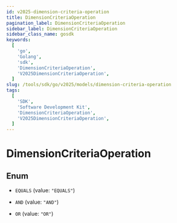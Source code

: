 ```yaml
---
id: v2025-dimension-criteria-operation
title: DimensionCriteriaOperation
pagination_label: DimensionCriteriaOperation
sidebar_label: DimensionCriteriaOperation
sidebar_class_name: gosdk
keywords:
  [
    'go',
    'Golang',
    'sdk',
    'DimensionCriteriaOperation',
    'V2025DimensionCriteriaOperation',
  ]
slug: /tools/sdk/go/v2025/models/dimension-criteria-operation
tags:
  [
    'SDK',
    'Software Development Kit',
    'DimensionCriteriaOperation',
    'V2025DimensionCriteriaOperation',
  ]
---
```


# DimensionCriteriaOperation

## Enum

- `EQUALS` (value: `"EQUALS"`)

- `AND` (value: `"AND"`)

- `OR` (value: `"OR"`)
